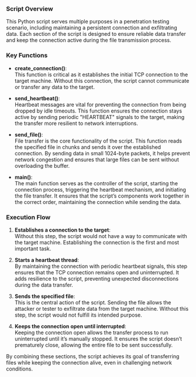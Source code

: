 ### Script Overview

This Python script serves multiple purposes in a penetration testing scenario, including maintaining a persistent connection and exfiltrating data. Each section of the script is designed to ensure reliable data transfer and keep the connection active during the file transmission process.

### Key Functions

- **create_connection()**:  
  This function is critical as it establishes the initial TCP connection to the target machine. Without this connection, the script cannot communicate or transfer any data to the target.

- **send_heartbeat()**:  
  Heartbeat messages are vital for preventing the connection from being dropped by idle timeouts. This function ensures the connection stays active by sending periodic "HEARTBEAT" signals to the target, making the transfer more resilient to network interruptions.

- **send_file()**:  
  File transfer is the core functionality of the script. This function reads the specified file in chunks and sends it over the established connection. By sending data in small 1024-byte packets, it helps prevent network congestion and ensures that large files can be sent without overloading the buffer.

- **main()**:  
  The main function serves as the controller of the script, starting the connection process, triggering the heartbeat mechanism, and initiating the file transfer. It ensures that the script’s components work together in the correct order, maintaining the connection while sending the data.

### Execution Flow

1. **Establishes a connection to the target**:  
   Without this step, the script would not have a way to communicate with the target machine. Establishing the connection is the first and most important task.

2. **Starts a heartbeat thread**:  
   By maintaining the connection with periodic heartbeat signals, this step ensures that the TCP connection remains open and uninterrupted. It adds resilience to the script, preventing unexpected disconnections during the data transfer.

3. **Sends the specified file**:  
   This is the central action of the script. Sending the file allows the attacker or tester to exfiltrate data from the target machine. Without this step, the script would not fulfill its intended purpose.

4. **Keeps the connection open until interrupted**:  
   Keeping the connection open allows the transfer process to run uninterrupted until it’s manually stopped. It ensures the script doesn’t prematurely close, allowing the entire file to be sent successfully.

By combining these sections, the script achieves its goal of transferring files while keeping the connection alive, even in challenging network conditions.